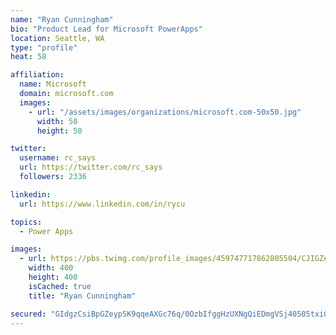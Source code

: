 ```yaml
---
name: "Ryan Cunningham"
bio: "Product Lead for Microsoft PowerApps"
location: Seattle, WA
type: "profile"
heat: 58

affiliation:
  name: Microsoft
  domain: microsoft.com
  images:
    - url: "/assets/images/organizations/microsoft.com-50x50.jpg"
      width: 50
      height: 50

twitter:
  username: rc_says
  url: https://twitter.com/rc_says
  followers: 2336

linkedin:
  url: https://www.linkedin.com/in/rycu

topics:
  - Power Apps

images:
  - url: https://pbs.twimg.com/profile_images/459747717862805504/CJIGZejd_400x400.png
    width: 400
    height: 400
    isCached: true
    title: "Ryan Cunningham"

secured: "GIdgzCsiBpGZeypSK9qqeAXGc76q/0OzbIfggHzUXNgQiEDmgVSj40505txi0oy4Y8MTofsfs1tyAnUNiIwtqt6ibqjmFDa1SSD7A0asvMsvSSe7WEanJsasTD8p4oIWPEA/0eQZImW17PIW316IYFoGZBEm/mnmd0VvtOf868VDhRTCFRJOOT/U6BQNB5kBeVCrdGvr0lJq2dHuvdRBHRKJmVOufCflUz14wpiw0qMkAA6M4A+sZ0HnX4lj2+D1eb6jRN4TKi+oaHcWGMdxyJQRwqSFkDDYXmmbVQ8lLjWcSSqosUuRQqyJOmKK1TYB98DCxm2N7dKEWjMBBzga2znCbeSNfMR6Q1N6PQsppyDrjDMUh9qBGco8kVfuftzl4aQhdsufJhwt1eWaD5vyQlqci3PDq9c7nQC7a/XWVQM=;X1wXHa5ZBMshR1pQ/r10Yg=="
---
```


